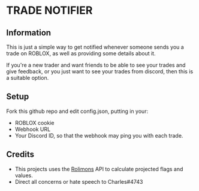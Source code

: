 # TRADE NOTIFIER
## Information
This is just a simple way to get notified whenever someone sends you a trade on ROBLOX, as well as providing some details about it.

If you're a new trader and want friends to be able to see your trades and give feedback, or you just want to see your trades from discord, then this is a suitable option.

## Setup

Fork this github repo and edit config.json, putting in your:

- ROBLOX cookie
- Webhook URL
- Your Discord ID, so that the webhook may ping you with each trade.

## Credits

- This projects uses the [Rolimons](https://www.rolimons.com/) API to calculate projected flags and values.
- Direct all concerns or hate speech to Charles#4743
